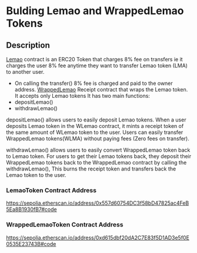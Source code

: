 # Bulding Lemao and WrappedLemao Tokens

## Description

[Lemao](https://sepolia.etherscan.io/address/0x557d60754DC3f58bD47825ac4FeB5Ea8B1930fB7#code) contract is an ERC20 Token that charges 8% fee on transfers ie it charges the user 8% fee anytime they want to transfer Lemao token (LMA) to another user.

- On calling the transfer() 8% fee is charged and paid to the owner address.
  [WrappedLemao](https://sepolia.etherscan.io/address/0xd615dbf20dA2C7E83f5D1AD3e5f0E0535E23743B#code) Receipt contract that wraps the Lemao token. It accepts only Lemao tokens
  It has two main functions:
- depositLemao()
- withdrawLemao()

depositLemao() allows users to easily deposit Lemao tokens.
When a user deposits Lemao token in the WLemao contract, it mints a receipt token of the same amount of WLemao token to the user.
Users can easily transfer WrappedLemao tokens(WLMA) without paying fees (Zero fees on transfer).

withdrawLemao() allows users to easily convert WrappedLemao token back to Lemao token.
For users to get their Lemao tokens back, they deposit their WrappedLemao tokens back to the WrappedLemao contract by calling the withdrawLemao(), This burns the receipt token and transfers back the Lemao token to the user.

### LemaoToken Contract Address

https://sepolia.etherscan.io/address/0x557d60754DC3f58bD47825ac4FeB5Ea8B1930fB7#code

### WrappedLemaoToken Contract Address

https://sepolia.etherscan.io/address/0xd615dbf20dA2C7E83f5D1AD3e5f0E0535E23743B#code
